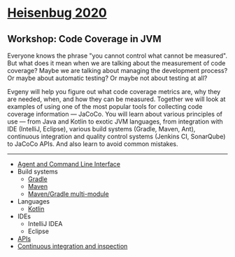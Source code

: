 # [Heisenbug 2020](https://heisenbug-moscow.ru/)

## Workshop: Code Coverage in JVM

Everyone knows the phrase "you cannot control what cannot be measured".
But what does it mean when we are talking about the measurement of code coverage?
Maybe we are talking about managing the development process?
Or maybe about automatic testing? Or maybe not about testing at all?

Evgeny will help you figure out what code coverage metrics are,
why they are needed, when, and how they can be measured.
Together we will look at examples of using one of the most popular tools for collecting code coverage information — JaCoCo.
You will learn about various principles of use —
from Java and Kotlin to exotic JVM languages,
from integration with IDE (IntelliJ, Eclipse),
various build systems (Gradle, Maven, Ant),
continuous integration and quality control systems (Jenkins CI, SonarQube)
to JaCoCo APIs.
And also learn to avoid common mistakes.

----

* [Agent and Command Line Interface](jacoco-agent-example)
* Build systems
  * [Gradle](jacoco-gradle-example)
  * [Maven](jacoco-maven-example)
  * [Maven/Gradle multi-module](jacoco-modules-example)
* Languages
  * [Kotlin](jacoco-kotlin-example)
* IDEs
  * IntelliJ IDEA
  * Eclipse
* [APIs](jacoco-api-example)
* [Continuous integration and inspection](https://www.jacoco.org/jacoco/trunk/doc/integrations.html)
